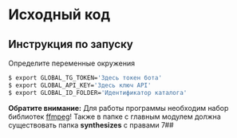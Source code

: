 # Исходный код

## Инструкция по запуску
Определите переменные окружения
```sh
$ export GLOBAL_TG_TOKEN='Здесь токен бота'
$ export GLOBAL_API_KEY='Здесь ключ API'
$ export GLOBAL_ID_FOLDER='Идентификатор каталога'
```

**Обратите внимание:**
Для работы программы необходим набор библиотек [ffmpeg](https://ffmpeg.org/)!
Также в папке с главным модулем должна существовать папка **synthesizes** с правами 7##
